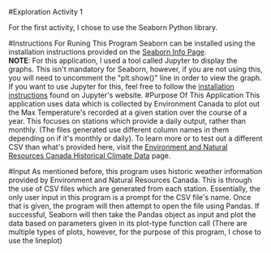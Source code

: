 #Exploration Activity 1

For the first activity, I chose to use the Seaborn Python library.

#Instructions For Runing This Program
Seaborn can be installed using the installation instructions provided on the [Seaborn Info Page](https://seaborn.pydata.org/installing.html).</br>
**NOTE**: For this application, I used a tool called Jupyter to display the graphs. This isn't mandatory for Seaborn, however, if you are not using this, you will need to uncomment the "plt.show()" line in order to view the graph.</br>
If you want to use Jupyter for this, feel free to follow the [installation instructions](https://jupyter.org/install) found on Jupyter's website.
#Purpose Of This Application
This application uses data which is collected by Environment Canada to plot out the Max Temperature's recorded at a given station over the course of a year. This focuses on stations which provide a daily output, rather than monthly. (The files generated use different column names in them depending on if it's monthly or daily). To learn more or to test out a different CSV than what's provided here, visit the [Environment and Natural Resources Canada Historical Climate Data](https://climate.weather.gc.ca/index_e.html) page.

#Input
As mentioned before, this program uses historic weather information provided by Environment and Natural Resources Canada. This is through the use of CSV files which are generated from each station. Essentially, the only user input in this program is a prompt for the CSV file's name. Once that is given, the program will then attempt to open the file using Pandas. If successful, Seaborn will then take the Pandas object as input and plot the data based on parameters given in its plot-type function call (There are multiple types of plots, however, for the purpose of this program, I chose to use the lineplot)